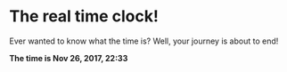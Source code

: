 # The real time clock!

Ever wanted to know what the time is? Well, your journey is about to end!

**The time is Nov 26, 2017, 22:33**